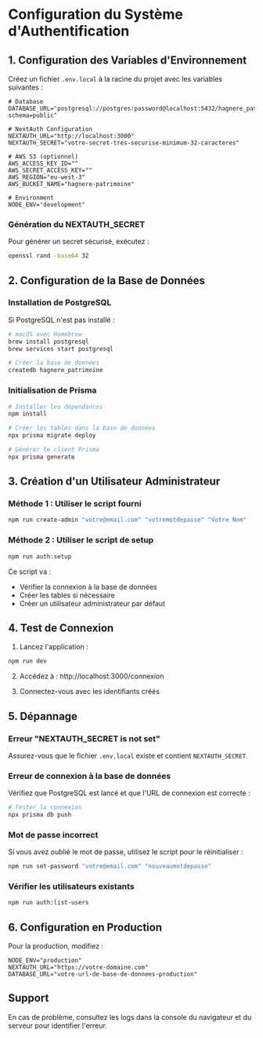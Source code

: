 # Configuration du Système d'Authentification

## 1. Configuration des Variables d'Environnement

Créez un fichier `.env.local` à la racine du projet avec les variables suivantes :

```env
# Database
DATABASE_URL="postgresql://postgres:password@localhost:5432/hagnere_patrimoine?schema=public"

# NextAuth Configuration
NEXTAUTH_URL="http://localhost:3000"
NEXTAUTH_SECRET="votre-secret-tres-securise-minimum-32-caracteres"

# AWS S3 (optionnel)
AWS_ACCESS_KEY_ID=""
AWS_SECRET_ACCESS_KEY=""
AWS_REGION="eu-west-3"
AWS_BUCKET_NAME="hagnere-patrimoine"

# Environment
NODE_ENV="development"
```

### Génération du NEXTAUTH_SECRET

Pour générer un secret sécurisé, exécutez :

```bash
openssl rand -base64 32
```

## 2. Configuration de la Base de Données

### Installation de PostgreSQL

Si PostgreSQL n'est pas installé :

```bash
# macOS avec Homebrew
brew install postgresql
brew services start postgresql

# Créer la base de données
createdb hagnere_patrimoine
```

### Initialisation de Prisma

```bash
# Installer les dépendances
npm install

# Créer les tables dans la base de données
npx prisma migrate deploy

# Générer le client Prisma
npx prisma generate
```

## 3. Création d'un Utilisateur Administrateur

### Méthode 1 : Utiliser le script fourni

```bash
npm run create-admin "votre@email.com" "votremotdepasse" "Votre Nom"
```

### Méthode 2 : Utiliser le script de setup

```bash
npm run auth:setup
```

Ce script va :
- Vérifier la connexion à la base de données
- Créer les tables si nécessaire
- Créer un utilisateur administrateur par défaut

## 4. Test de Connexion

1. Lancez l'application :
```bash
npm run dev
```

2. Accédez à : http://localhost:3000/connexion

3. Connectez-vous avec les identifiants créés

## 5. Dépannage

### Erreur "NEXTAUTH_SECRET is not set"

Assurez-vous que le fichier `.env.local` existe et contient `NEXTAUTH_SECRET`.

### Erreur de connexion à la base de données

Vérifiez que PostgreSQL est lancé et que l'URL de connexion est correcte :

```bash
# Tester la connexion
npx prisma db push
```

### Mot de passe incorrect

Si vous avez oublié le mot de passe, utilisez le script pour le réinitialiser :

```bash
npm run set-password "votre@email.com" "nouveaumotdepasse"
```

### Vérifier les utilisateurs existants

```bash
npm run auth:list-users
```

## 6. Configuration en Production

Pour la production, modifiez :

```env
NODE_ENV="production"
NEXTAUTH_URL="https://votre-domaine.com"
DATABASE_URL="votre-url-de-base-de-donnees-production"
```

## Support

En cas de problème, consultez les logs dans la console du navigateur et du serveur pour identifier l'erreur.
